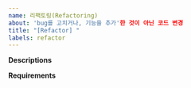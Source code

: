```yaml
---
name: 리팩토링(Refactoring)
about: 'bug를 고치거나, 기능을 추가'한 것이 아닌 코드 변경
title: "[Refactor] "
labels: refactor
---
```


**Descriptions**
<!--
    Clearly describe what needs to be refactored and why. Please provide links to related issues (bugs or upcoming features) in order to help prioritize.
    무엇을 리팩토링 해야하고, 왜 해야하는지 설명해주세요. 우선순위를 정하기 위해 연관있는 issue 를 연결하면 더욱 좋습니다.
-->

**Requirements**
<!--
    - [ ] There is no drop in test coverage.
    - [ ] test coverage 가 떨어지지 않음
-->
